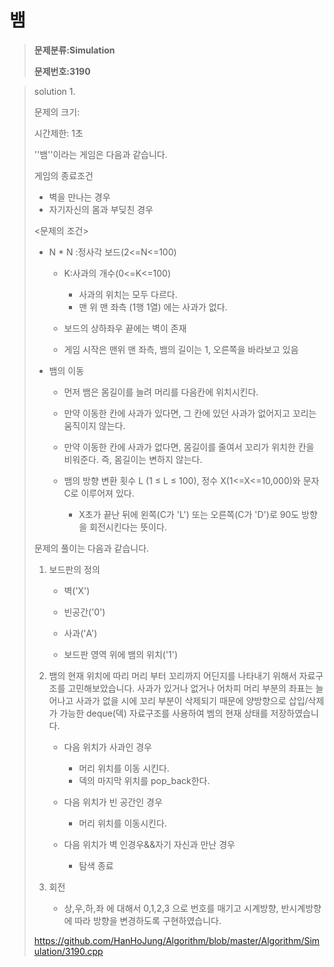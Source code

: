# 뱀

> **문제분류:Simulation**
>
> **문제번호:3190**

> solution 1.
>
> 문제의 크기: 
>
> 시간제한: 1초
>
> 
>
> ''뱀''이라는 게임은 다음과 같습니다.
>
> 게임의 종료조건
>
> - 벽을 만나는 경우
> - 자기자신의 몸과 부딪친 경우
>
> <문제의 조건>
>
> - N * N :정사각 보드(2<=N<=100)
>
>   - K:사과의 개수(0<=K<=100)
>     - 사과의 위치는 모두 다르다.
>     - 맨 위 맨 좌측 (1행 1열) 에는 사과가 없다.
>
>   - 보드의 상하좌우 끝에는 벽이 존재
>
>   - 게임 시작은 맨위 맨 좌측, 뱀의 길이는 1, 오른쪽을 바라보고 있음
>
>     
>
> - 뱀의 이동
>
>   - 먼저 뱀은 몸길이를 늘려 머리를 다음칸에 위치시킨다.
>
>   - 만약 이동한 칸에 사과가 있다면, 그 칸에 있던 사과가 없어지고 꼬리는 움직이지 않는다.
>
>   - 만약 이동한 칸에 사과가 없다면, 몸길이를 줄여서 꼬리가 위치한 칸을 비워준다. 즉, 몸길이는 변하지 않는다.
>
>   - 뱀의 방향 변환 횟수 L (1 ≤ L ≤ 100), 정수 X(1<=X<=10,000)와 문자 C로 이루어져 있다.
>
>     -  X초가 끝난 뒤에 왼쪽(C가 'L') 또는 오른쪽(C가 'D')로 90도 방향을 회전시킨다는 뜻이다. 
>
>     
>
> 문제의 풀이는 다음과 같습니다. 
>
> 1. 보드판의 정의
>
>    - 벽('X')
>
>    - 빈공간('0')
>
>    - 사과('A')
>
>    - 보드판 영역 위에 뱀의 위치('1')
>
>      
>
> 2. 뱀의 현재 위치에 따리 머리 부터 꼬리까지 어딘지를 나타내기 위해서 자료구조를 고민해보았습니다. 사과가 있거나 없거나 어차피 머리 부분의 좌표는 늘어나고 사과가 없을 시에 꼬리 부분이 삭제되기 때문에 양방향으로 삽입/삭제가 가능한 deque(덱) 자료구조를 사용하여 벰의 현재 상태를 저장하였습니다.
>
>    - 다음 위치가 사과인 경우
>
>      - 머리 위치를 이동 시킨다.
>      - 덱의 마지막 위치를 pop_back한다.
>
>    - 다음 위치가 빈 공간인 경우
>
>      - 머리 위치를 이동시킨다.
>
>    - 다음 위치가 벽 인경우&&자기 자신과 만난 경우
>
>      - 탐색 종료
>
>        
>
> 3. 회전
>
>    - 상,우,하,좌 에 대해서 0,1,2,3 으로 번호를 매기고 시계방향, 반시계방향에 따라 방향을 변경하도록 구현하였습니다.
>
> https://github.com/HanHoJung/Algorithm/blob/master/Algorithm/Simulation/3190.cpp


















